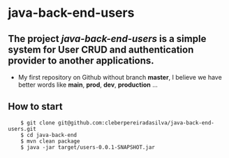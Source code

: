 
# java-back-end-users

## The project *java-back-end-users* is a simple system for User CRUD and authentication provider to another applications.

* My first repository on Github without branch **master**, I believe we have better words like **main**, **prod**, **dev**, **production** ...


## How to start
```
	$ git clone git@github.com:cleberpereiradasilva/java-back-end-users.git
	$ cd java-back-end
	$ mvn clean package
	$ java -jar target/users-0.0.1-SNAPSHOT.jar

```



